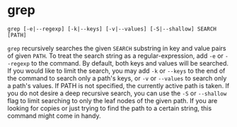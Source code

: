 # grep

```text
grep [-e|--regexp] [-k|--keys] [-v|--values] [-S|--shallow] SEARCH [PATH]
```

`grep` recursively searches the given `SEARCH` substring in key and value pairs of given `PATH`. To treat the search string as a regular-expression, add `-e` or `--regexp` to the command. By default, both keys and values will be searched. If you would like to limit the search, you may add `-k` or `--keys` to the end of the command to search only a path's keys, or `-v` or `--values` to search only a path's values.
If PATH is not specified, the currently active path is taken.
If you do not desire a deep recursive search, you can use the `-S` or `--shallow` flag to limit searching to only the leaf nodes of the given path.
If you are looking for copies or just trying to find the path to a certain string, this command might come in handy.
